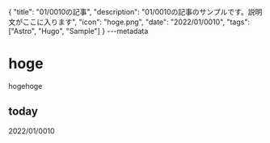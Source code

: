 {
  "title": "01/0010の記事",
  "description": "01/0010の記事のサンプルです。説明文がここに入ります",
  "icon": "hoge.png",
  "date": "2022/01/0010",
  "tags": ["Astro", "Hugo", "Sample"]
}
---metadata

# hoge
hogehoge

## today
2022/01/0010